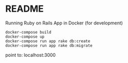 # README


Running Ruby on Rails App in Docker (for development)

```
docker-compose build
docker-compose up
docker-compose run app rake db:create
docker-compose run app rake db:migrate
```
point to: localhost:3000
